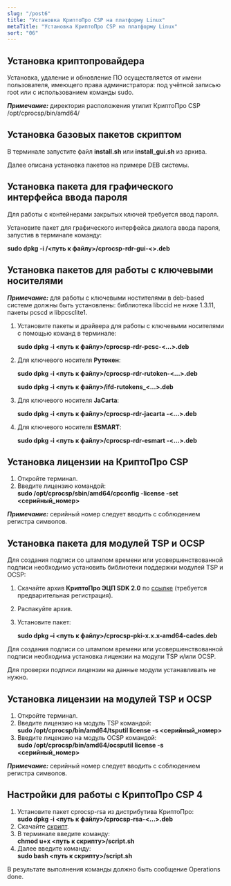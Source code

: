 ```yaml
---
slug: "/post6"
title: "Установка КриптоПро CSP на платформу Linux"
metaTitle: "Установка КриптоПро CSP на платформу Linux"
sort: "06"
---
```


## Установка криптопровайдера  

Установка, удаление и обновление ПО осуществляется от имени пользователя, имеющего права администратора: под учётной записью root или с использованием команды sudo.  

***Примечание:*** директория расположения утилит КриптоПро CSP /opt/cprocsp/bin/amd64/

## Установка базовых пакетов скриптом  

В терминале запустите файл **install.sh** или **install_gui.sh** из архива.  

Далее описана установка пакетов на примере DEB системы.  

## Установка пакета для графического интерфейса ввода пароля   

Для работы с контейнерами закрытых ключей требуется ввод пароля.   

Установите пакет для графического интерфейса диалога ввода пароля, запустив в терминале команду:  

**sudo dpkg -i /<путь к файлу\>/cprocsp-rdr-gui-<\>.deb**  

## Установка пакетов для работы с ключевыми носителями  

***Примечание:*** для работы с ключевыми ностителями в deb-based системе должны быть установлены: библиотека libccid не ниже 1.3.11, пакеты pcscd и libpcsclite1.  

1. Установите пакеты и драйвера для работы с ключевыми носителями с помощью команд в терминале:  

	**sudo dpkg -i <путь к файлу\>/cprocsp-rdr-pcsc-<...\>.deb**    

2. Для ключевого носителя **Рутокен**:  

	**sudo dpkg -i <путь к файлу\>/cprocsp-rdr-rutoken-<...\>.deb**  

	**sudo dpkg -i <путь к файлу\>/ifd-rutokens_<...\>.deb**  

3. Для ключевого носителя **JaCarta**:  

	**sudo dpkg -i <путь к файлу\>/cprocsp-rdr-jacarta -<...\>.deb**  

4. Для ключевого носителя **ESMART**:  

	**sudo dpkg -i <путь к файлу\>/cprocsp-rdr-esmart -<...\>.deb**  

## Установка лицензии на КриптоПро CSP  

1. Откройте терминал.  
2. Введите лицензию командой:    
**sudo /opt/cprocsp/sbin/amd64/cpconfig -license -set <серийный_номер\>**   

***Примечание:*** серийный номер следует вводить с соблюдением регистра символов.  

## Установка пакета для модулей TSP и OCSP  

Для создания подписи со штампом времени или усовершенствованной подписи необходимо установить библиотеки поддержки модулей TSP и OCSP:  

1. Скачайте архив **КриптоПро ЭЦП SDK 2.0** по [ссылке](https://www.cryptopro.ru/products/cades/downloads) (требуется предварительная регистрация).    
2. Распакуйте архив.    
3. Установите пакет:  

	**sudo dpkg –i <путь к файлу\>/cprocsp-pki-х.х.х-amd64-cades.deb**    

Для создания подписи со штампом времени или усовершенствованной подписи необходима установка лицензии на модули TSP и/или OCSP.  

Для проверки подписи лицензии на данные модули устанавливать не нужно.  

## Установка лицензии на модулей TSP и OCSP  

1. Откройте терминал.  
2. Введите лицензию на модуль TSP командой:    
**sudo /opt/cprocsp/bin/amd64/tsputil license -s <серийный_номер\>**   
3. Введите лицензию на модуль OCSP командой:    
**sudo /opt/cprocsp/bin/amd64/ocsputil license -s <серийный_номер\>**  

***Примечание:*** серийный номер следует вводить с соблюдением регистра символов.  
   
## Настройки для работы с КриптоПро CSP 4 

1. Установите пакет cprocsp-rsa из дистрибутива КриптоПро:     
   **sudo dpkg -i <путь к файлу\>/cprocsp-rsa-<...\>.deb**  
2. Скачайте [скрипт](https://drive.google.com/file/d/11Ts3wshs0-Fy7mc5NACKEb1x7fEu9oAy/view?usp=sharing). 
3. В терминале введите команду:   
   **chmod u+x <путь к скрипту\>/script.sh**  
4. Далее введите команду:   
   **sudo bash <путь к скрипту\>/script.sh**    
	
	
В результате выполнения команды должно быть сообщение Operations done.  